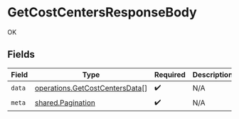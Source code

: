 # GetCostCentersResponseBody

OK


## Fields

| Field                                                                            | Type                                                                             | Required                                                                         | Description                                                                      |
| -------------------------------------------------------------------------------- | -------------------------------------------------------------------------------- | -------------------------------------------------------------------------------- | -------------------------------------------------------------------------------- |
| `data`                                                                           | [operations.GetCostCentersData](../../models/operations/getcostcentersdata.md)[] | :heavy_check_mark:                                                               | N/A                                                                              |
| `meta`                                                                           | [shared.Pagination](../../models/shared/pagination.md)                           | :heavy_check_mark:                                                               | N/A                                                                              |